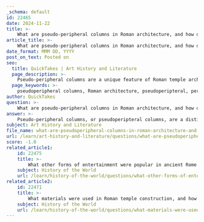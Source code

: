 ```yaml
---
_schema: default
id: 22465
date: 2024-11-22
title: >-
    What are pseudo-peripheral columns in Roman architecture, and how do they differ from other column types?
article_title: >-
    What are pseudo-peripheral columns in Roman architecture, and how do they differ from other column types?
date_format: MMM DD, YYYY
post_on_text: Posted on
seo:
  title: QuickTakes | Art History and Literature
  page_description: >-
    Pseudo-peripheral columns are a unique feature of Roman temple architecture, creating an illusion of a fully peripteral structure through a combination of freestanding and engaged columns, blending aesthetic beauty with practical functionality.
  page_keywords: >-
    pseudoperipheral columns, Roman architecture, pseudoperipteral, peripteral, Maison Carre, engaged columns, structural support, temple design, Greek architectural elements, architectural innovation
author: QuickTakes
question: >-
    What are pseudo-peripheral columns in Roman architecture, and how do they differ from other column types?
answer: >-
    Pseudo-peripheral columns, or pseudoperipteral columns, are a distinctive feature of Roman temple architecture that create the illusion of a fully peripteral temple while employing a different structural approach. The term "pseudoperipteral" derives from the Greek word "ψευδοπερίπτερος," meaning "falsely peripteral." \n\nIn a pseudoperipteral design, the temple typically has a single row of freestanding columns at the front and sometimes along the sides, but it lacks a fully freestanding colonnade around the entire structure. Instead, engaged columns are embedded in the walls of the cella (the inner chamber of the temple), particularly at the rear. This design allows for a solid wall at the back of the temple, which provides additional structural support and functionality, while still presenting an impressive façade that mimics the appearance of a traditional peripteral temple.\n\nThis architectural style became popular in Roman architecture as it combined aesthetic beauty with practical considerations. The Maison Carrée in Nîmes is a celebrated example of a hexastyle pseudoperipteral Roman temple, showcasing how engaged columns can enhance the visual impact of a building while optimizing interior space.\n\nIn contrast, traditional peripteral temples feature a fully freestanding colonnade that surrounds the entire structure, providing a more open and airy feel. The pseudoperipteral design reflects a blending of Greek architectural elements with Roman innovations, highlighting the Romans' ability to adapt and modify existing styles to suit their needs.\n\nOverall, the key difference between pseudoperipheral columns and other column types lies in their structural integration with the walls of the temple, which allows for a unique combination of form and function in Roman architecture.
subject: Art History and Literature
file_name: what-are-pseudoperipheral-columns-in-roman-architecture-and-how-do-they-differ-from-other-column-types.md
url: /learn/art-history-and-literature/questions/what-are-pseudoperipheral-columns-in-roman-architecture-and-how-do-they-differ-from-other-column-types
score: -1.0
related_article1:
    id: 22475
    title: >-
        What other forms of entertainment were popular in ancient Rome besides gladiator fights and chariot racing?
    subject: History of the World
    url: /learn/history-of-the-world/questions/what-other-forms-of-entertainment-were-popular-in-ancient-rome-besides-gladiator-fights-and-chariot-racing
related_article2:
    id: 22471
    title: >-
        What materials were used in Roman temple construction, and how did they differ from Greek materials?
    subject: History of the World
    url: /learn/history-of-the-world/questions/what-materials-were-used-in-roman-temple-construction-and-how-did-they-differ-from-greek-materials
---
```


&nbsp;